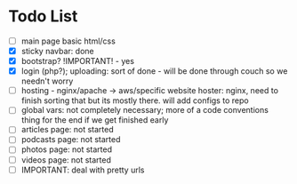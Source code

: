 # Todo List
- [ ] main page basic html/css
- [x] sticky navbar: done
- [x] bootstrap? !IMPORTANT! - yes
- [x] login (php?); uploading: sort of done - will be done through couch so we needn't worry
- [ ] hosting - nginx/apache -> aws/specific website hoster: nginx, need to finish sorting that but its mostly there. will add configs to repo
- [ ] global vars: not completely necessary; more of a code conventions thing for the end if we get finished early
- [ ] articles page: not started
- [ ] podcasts page: not started
- [ ] photos page: not started
- [ ] videos page: not started
- [ ] IMPORTANT: deal with pretty urls
